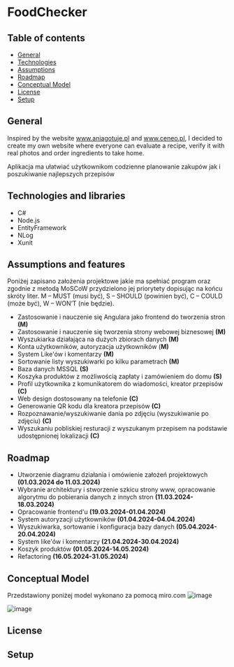 # FoodChecker

## Table of contents
- [General](#General)
- [Technologies](#Technologies-and-libraries)
- [Assumptions](#assumptions-and-features)
- [Roadmap](#roadmap)
- [Conceptual Model](#Conceptual-Model)
- [License](#license)
- [Setup](#Setup)

## General
Inspired by the website www.aniagotuje.pl and www.ceneo.pl,  I decided to create my own website where everyone can evaluate a recipe, verify it with real photos and order ingredients to take home.

Aplikacja ma ułatwiać użytkownikom codzienne planowanie zakupów jak i poszukiwanie najlepszych przepisów
## Technologies and libraries 
- C#
- Node.js
- EntityFramework
- NLog
- Xunit
## Assumptions and features
Poniżej zapisano założenia projektowe jakie ma spełniać program oraz zgodnie z metodą MoSCoW przydzielono jej priorytety dopisując na końcu skróty liter. M – MUST (musi być), S – SHOULD (powinien być), C – COULD (może być), W – WON’T (nie będzie).

- Zastosowanie i nauczenie się Angulara jako frontend do tworzenia stron **(M)**
- Zastosowanie i nauczenie się tworzenia strony webowej biznesowej **(M)**
- Wyszukiarka działająca na dużych zbiorach danych **(M)**
- Konta użytkowników, autoryzacja użytkowników (**M)**
- System Like'ów i komentarzy **(M)**
- Sortowanie listy wyszukiwarki po kilku parametrach **(M)**  
- Baza danych MSSQL **(S)**
- Koszyka produktów z możliwością zapłaty i zamówieniem do domu **(S)**
- Profil użytkownika z komunikatorem do wiadomości, kreator przepisów **(C)**
- Web design dostosowany na telefonie **(C)**
- Generowanie QR kodu dla kreatora przepisów **(C)**
- Rozpoznawanie/wyszukiwanie dania po zdjęciu (wyszukiwanie po zdjęciu) **(C)**
- Wyszukaniu pobliskiej resturacji z wyszukanym przepisem na podstawie udostępnionej lokalizacji **(C)**
## Roadmap
- Utworzenie diagramu działania i omówienie założeń projektowych **(01.03.2024 do 11.03.2024)**
- Wybranie architektury i stworzenie szkicu strony www, opracowanie algorytmu do pobierania danych z innych stron **(11.03.2024-18.03.2024)**
- Opracowanie frontend'u **(19.03.2024-01.04.2024)**
- System autoryzacji użytkowników **(01.04.2024-04.04.2024)**
- Wyszukiwarka, sortowanie i konfiguracja bazy danych  **(05.04.2024-20.04.2024)**
- System like'ów i komentarzy **(21.04.2024-30.04.2024)**
- Koszyk produktów **(01.05.2024-14.05.2024)**
- Refactoring **(16.05.2024-31.05.2024)**
## Conceptual Model
  Przedstawiony poniżej model wykonano za pomocą miro.com
![image](https://github.com/PPawlaszczyk/100-commits-project/assets/45148732/127a9c38-c6db-4aad-9a60-3935c634002c)

![image](https://github.com/PPawlaszczyk/100-commits-project/assets/45148732/3e9ad639-3e21-40d8-8b89-2c9777f65a86)


## License
## Setup
